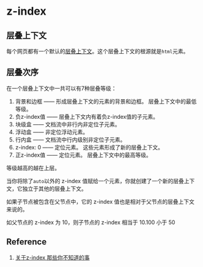 # z-index

## 层叠上下文

每个网页都有一个默认的[层叠上下文](https://developer.mozilla.org/zh-CN/docs/Web/Guide/CSS/Understanding_z_index/The_stacking_context)。这个层叠上下文的根源就是`html`元素。

## 层叠次序

在一个层叠上下文中一共可以有7种层叠等级：

1. 背景和边框 —— 形成层叠上下文的元素的背景和边框。 层叠上下文中的最低等级。
2. 负z-index值 —— 层叠上下文内有着负z-index值的子元素。
3. 块级盒 —— 文档流中非行内非定位子元素。
4. 浮动盒 —— 非定位浮动元素。
5. 行内盒 —— 文档流中行内级别非定位子元素。
6. z-index: 0 —— 定位元素。 这些元素形成了新的层叠上下文。
7. 正z-index值 —— 定位元素。 层叠上下文中的最高等级。

等级越高的越在上层。

当你将除了`auto`以外的 z-index 值赋给一个元素，你就创建了一个新的层叠上下文，它独立于其他的层叠上下文。

如果子节点被包含在父节点中，它的 z-index 值也是相对于父节点的层叠上下文来说的。

如父节点的 z-index 为 10，则子节点的 z-index 相当于 10.100 小于 50

## Reference

1. [关于z-index 那些你不知道的事](https://webdesign.tutsplus.com/zh-hans/articles/what-you-may-not-know-about-the-z-index-property--webdesign-16892)